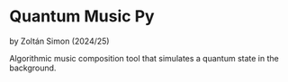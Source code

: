# Quantum Music Py
by Zoltán Simon (2024/25)

Algorithmic music composition tool that simulates a quantum state in the background.
